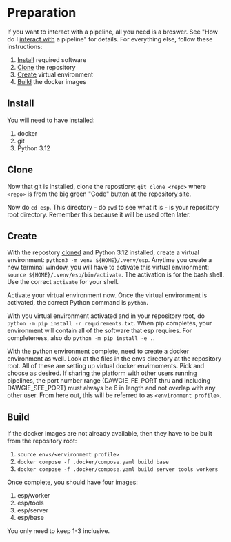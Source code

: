 # Preparation

If you want to interact with a pipeline, all you need is a broswer. See "How do I [interact with](../interact) a pipeline" for details. For everything else, follow these instructions:

1. [Install](#Install) required software
1. [Clone](#Clone) the repository
1. [Create](#Create) virtual environment
1. [Build](#Build) the docker images

## Install

You will need to have installed:
1. docker
1. git
1. Python 3.12

## Clone

Now that git is installed, clone the repostiory: `git clone <repo>` where `<repo>` is from the big green "Code" button at the [repository site](https://github.com/nasa-jpl-exoplanet/esp).

Now do `cd esp`. This directory - do `pwd` to see what it is - is your repository root directory. Remember this because it will be used often later.

## Create

With the repostory [cloned](#Clone) and Python 3.12 installed, create a virtual environment: `python3 -m venv ${HOME}/.venv/esp`. Anytime you create a new terminal window, you will have to activate this virtual environment: `source ${HOME}/.venv/esp/bin/activate`. The activation is for the bash shell. Use the correct `activate` for your shell.

Activate your virtual environment now. Once the virtual environment is activated, the correct Python command is `python`.

With you virtual environment activated and in your repository root, do `python -m pip install -r requirements.txt`. When pip completes, your environment will contain all of the software that esp requires. For completeness, also do `python -m pip install -e .`.

With the python environment complete, need to create a docker environment as well. Look at the files in the envs directory at the repository root. All of these are setting up virtual docker envirnoments. Pick and choose as desired. If sharing the platform with other users running pipelines, the port number range (DAWGIE_FE_PORT thru and including DAWGIE_SFE_PORT) must always be 6 in length and not overlap with any other user. From here out, this will be referred to as `<environment profile>`.

## Build

If the docker images are not already available, then they have to be built from the repository root:
1. `source envs/<environment profile>`
1. `docker compose -f .docker/compose.yaml build base`
1. `docker compose -f .docker/compose.yaml build server tools workers`

Once complete, you should have four images:
1. esp/worker
1. esp/tools
1. esp/server
1. esp/base

You only need to keep 1-3 inclusive.

